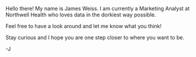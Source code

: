 Hello there! My name is James Weiss. I am currently a Marketing Analyst at Northwell Health who loves data in the dorkiest way possible.

Feel free to have a look around and let me know what you think! 

Stay curious and I hope you are one step closer to where you want to be.

-J
